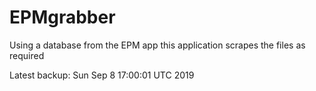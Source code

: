 # EPMgrabber
Using a database from the EPM app this application scrapes the files as required


Latest backup: Sun Sep 8 17:00:01 UTC 2019
